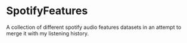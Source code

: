 # SpotifyFeatures
A collection of different spotify audio features datasets in an attempt to merge it with my listening history.
